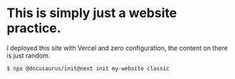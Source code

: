 # This is simply just a website practice.

I deployed this site with Vercel and zero configuration, the content on there is just random.

```shell
$ npx @docusaurus/init@next init my-website classic
```
